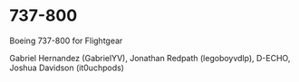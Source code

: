 # 737-800
Boeing 737-800 for Flightgear

Gabriel Hernandez (GabrielYV), Jonathan Redpath (legoboyvdlp), D-ECHO, Joshua Davidson (it0uchpods)

